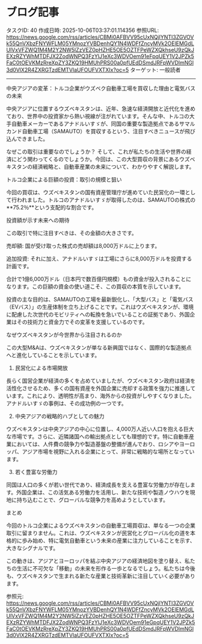 # ブログ記事

タスクID: 40
作成日時: 2025-10-06T03:37:01.114356
参照URL: https://news.google.com/rss/articles/CBMi0AFBVV95cUxNQjlYNTI3ZGVOVk55QnVXbzFNYWFLM05YMnozYVBDenhQY1N4WDFfZncyMVk2OElEMGdLUlVxVFZWQ1M4M2Y2NW5lZzVEZ0pHZHE5OE5OZTFPeWZXQkhseU9zQkJEXzRZYWhMTDFJX2ZodWNPQ3FzYlJ1eXc3WDVOem91eFpqUEY1V2JPZk5FaC0tOEVKMzRreXpZY3ZKQ19HMUhPRS00a0pfUEdDSmdJRFpWVDlmNGl3d0VlX2R4ZXRGTzdEMTVlaUFOUFVXTXIx?oc=5
ターゲット: 一般読者

---

中央アジアの変革：トルコ企業がウズベク自動車工場を買収した理由と電気バスの未来

中央アジアに位置するウズベキスタンは、近年、急速な経済開放と近代化を進めており、世界中の投資家から熱い視線が注がれています。そんな中、トルコの大手自動車メーカーであるアナドルいすゞが、同国の重要な製造拠点であるサマルカンド自動車工場（SAMAUTO）を買収するという、注目すべきニュースが飛び込んできました。

なぜこの取引は重要なのでしょうか？ そして、これが私たちの生活や世界の経済にどう関わってくるのでしょうか。今回は、この大型買収の背景にあるウズベキスタンの経済戦略と、自動車産業の未来について、わかりやすく解説します。

トルコ企業による巨額の投資：取引の規模と狙い

今回の買収は、ウズベキスタンの国有資産管理庁が進めていた民営化の一環として行われました。トルコのアナドルいすゞが取得したのは、SAMAUTOの株式の**75.2％**という支配的な割合です。

投資額が示す未来への期待

この取引で特に注目すべきは、その金額の大きさです。

売却額: 国が受け取った株式の売却額は8,000万ドルに上ります。

追加投資: それに加え、アナドルいすゞは工場にさらに8,000万ドルを投資する計画です。

合計で1億6,000万ドル（日本円で数百億円規模）もの資金が投入されることになります。この巨額の資金の使い道こそ、この買収の本質を示しています。

投資の主な目的は、SAMAUTOの工場を最新鋭化し、「大型バス」と「電気バス（EVバス）」の生産体制を立ち上げることです。これはウズベキスタンが、環境に配慮した次世代のモビリティへの転換を急いでいることの証拠であり、外国企業はその技術力と資金力でその変革を支援しているのです。

なぜウズベキスタンが今世界から注目されるのか

この大型M&Aは、ウズベキスタンが単なる新興国ではなく、国際的な製造拠点へと進化していることを示しています。

1. 民営化による市場開放

長らく国営企業が経済の多くを占めていましたが、ウズベキスタン政府は経済を活性化させるため、多くの国有資産を外国企業に売却する政策を強力に推進しています。これにより、透明性が高まり、海外からの投資がしやすくなりました。アナドルいすゞの事例は、その成功例の一つです。

2. 中央アジアの戦略的ハブとしての魅力

ウズベキスタンは中央アジアの中心に位置し、4,000万人近い人口を抱える巨大な市場です。さらに、近隣諸国への輸出拠点としても理想的です。特に自動車産業においては、人件費の競争力や製造基盤の整備が進んでおり、ロシアやヨーロッパ、アジア市場を視野に入れる企業にとって、非常に戦略的な場所となっています。

3. 若く豊富な労働力

同国は人口の多くが若い世代であり、経済成長を支える豊富な労働力が存在します。外国企業は、この活気ある労働力を活用し、新たな技術や製造ノウハウを現地に持ち込むことで、グローバルな競争力を高めようとしています。

まとめ

今回のトルコ企業によるウズベキスタンの自動車工場買収は、単なる一つの企業取引に留まりません。これは、ウズベキスタンが民営化とグローバル化の道を本格的に歩み始め、特に電気自動車という未来の産業に注力していることを示す、大きなシグナルです。

この動きは、アジアとヨーロッパを結ぶ中央アジアの経済地図を塗り替え、私たちの生活に不可欠な「移動」の未来を形作る一歩となるでしょう。私たちは今後も、ウズベキスタンで生まれる新たな産業と技術革新に注目していく必要があります。

参照元: https://news.google.com/rss/articles/CBMi0AFBVV95cUxNQjlYNTI3ZGVOVk55QnVXbzFNYWFLM05YMnozYVBDenhQY1N4WDFfZncyMVk2OElEMGdLUlVxVFZWQ1M4M2Y2NW5lZzVEZ0pHZHE5OE5OZTFPeWZXQkhseU9zQkJEXzRZYWhMTDFJX2ZodWNPQ3FzYlJ1eXc3WDVOem91eGpqUEY1V2JPZk5FaC0tOEVKMzRreXpZY3ZKQ19HMUhPRS00a0pfUEdDSmdJRFpWVDlmNGl3d0VlX2R4ZXRGTzdEMTVlaUFOUFVXTXIx?oc=5